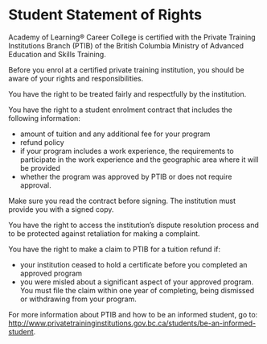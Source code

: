 <?php include('./head.html'); ?>


# Student Statement of Rights

Academy of Learning&reg; Career College is certified with the Private Training Institutions Branch (PTIB) of the British Columbia Ministry of Advanced Education and Skills Training. 

Before you enrol at a certified private training institution, you should be aware of your rights and responsibilities. 

You have the right to be treated fairly and respectfully by the institution. 

You have the right to a student enrolment contract that includes the following information:

- amount of tuition and any additional fee for your program 
- refund policy
- if your program includes a work experience, the requirements to participate in the work experience and the geographic area where it will be provided 
- whether the program was approved by PTIB or does not require approval.

Make sure you read the contract before signing.  The institution must provide you with a signed copy.  

You have the right to access the institution’s dispute resolution process and to be protected against retaliation for making a complaint. 

You have the right to make a claim to PTIB for a tuition refund if:

-	your institution ceased to hold a certificate before you completed an approved program
-	you were misled about a significant aspect of your approved program.
You must file the claim within one year of completing, being dismissed or withdrawing from your program. 

For more information about PTIB and how to be an informed student, go to: http://www.privatetraininginstitutions.gov.bc.ca/students/be-an-informed-student. 
</div>

